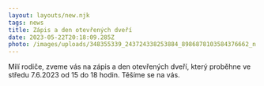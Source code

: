 ```yaml
---
layout: layouts/new.njk
tags: news
title: Zápis a den otevřených dveří
date: 2023-05-22T20:18:09.285Z
photo: /images/uploads/348355339_243724338253884_8986878103584376662_n.jpg
---
```

M﻿ilí rodiče, zveme vás na zápis a den otevřených dveří, který proběhne ve středu 7.6.2023 od 15 do 18 hodin. Těšíme se na vás.